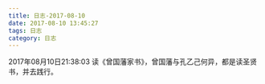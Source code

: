 ```yaml
---
title: 日志-2017-08-10
date: 2017-08-10 13:45:27
tags: 日志
category: 日志
---
```

2017年08月10日21:38:03
读《曾国藩家书》，曾国藩与孔乙己何异，都是读圣贤书，并去践行。


